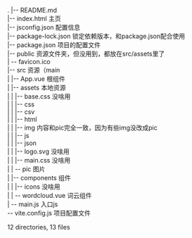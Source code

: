 .
|-- README.md   
|-- index.html 主页    
|-- jsconfig.json 配置信息   
|-- package-lock.json 锁定依赖版本，和package.json配合使用   
|-- package.json 项目的配置文件   
|-- public 资源文件夹，但没用到，都放在src/assets里了   
|   -- favicon.ico   
|-- src  资源（main   
|   |-- App.vue  根组件   
|   |-- assets 本地资源  
|   |   |-- base.css 没啥用  
|   |   |-- css  
|   |   |-- csv  
|   |   |-- html  
|   |   |-- img 内容和pic完全一致，因为有些img没改成pic  
|   |   |-- js  
|   |   |-- json  
|   |   |-- logo.svg 没啥用  
|   |   |-- main.css 没啥用  
|   |   -- pic 图片  
|   |-- components 组件  
|   |   |-- icons 没啥用  
|   |   -- wordcloud.vue 词云组件  
|   -- main.js 入口js  
-- vite.config.js 项目配置文件             



12 directories, 13 files     
